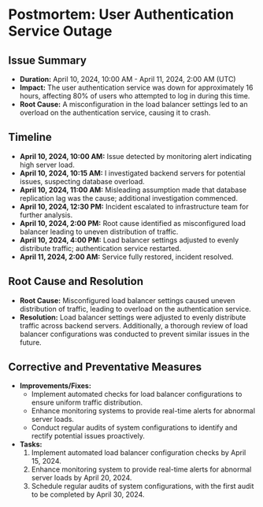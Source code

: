 # Postmortem: User Authentication Service Outage

## Issue Summary
- **Duration:** April 10, 2024, 10:00 AM - April 11, 2024, 2:00 AM (UTC)
- **Impact:** The user authentication service was down for approximately 16 hours, affecting 80% of users who attempted to log in during this time.
- **Root Cause:** A misconfiguration in the load balancer settings led to an overload on the authentication service, causing it to crash.

## Timeline
- **April 10, 2024, 10:00 AM:** Issue detected by monitoring alert indicating high server load.
- **April 10, 2024, 10:15 AM:** I investigated backend servers for potential issues, suspecting database overload.
- **April 10, 2024, 11:00 AM:** Misleading assumption made that database replication lag was the cause; additional investigation commenced.
- **April 10, 2024, 12:30 PM:** Incident escalated to infrastructure team for further analysis.
- **April 10, 2024, 2:00 PM:** Root cause identified as misconfigured load balancer leading to uneven distribution of traffic.
- **April 10, 2024, 4:00 PM:** Load balancer settings adjusted to evenly distribute traffic; authentication service restarted.
- **April 11, 2024, 2:00 AM:** Service fully restored, incident resolved.

## Root Cause and Resolution
- **Root Cause:** Misconfigured load balancer settings caused uneven distribution of traffic, leading to overload on the authentication service.
- **Resolution:** Load balancer settings were adjusted to evenly distribute traffic across backend servers. Additionally, a thorough review of load balancer configurations was conducted to prevent similar issues in the future.

## Corrective and Preventative Measures
- **Improvements/Fixes:**
  - Implement automated checks for load balancer configurations to ensure uniform traffic distribution.
  - Enhance monitoring systems to provide real-time alerts for abnormal server loads.
  - Conduct regular audits of system configurations to identify and rectify potential issues proactively.
- **Tasks:**
  1. Implement automated load balancer configuration checks by April 15, 2024.
  2. Enhance monitoring system to provide real-time alerts for abnormal server loads by April 20, 2024.
  3. Schedule regular audits of system configurations, with the first audit to be completed by April 30, 2024.


